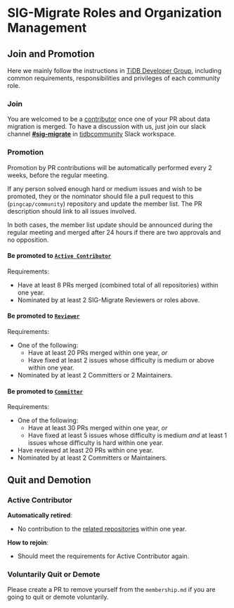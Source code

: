# SIG-Migrate Roles and Organization Management

## Join and Promotion

Here we mainly follow the instructions in [TiDB Developer Group](../../architecture/README.md#tidb-developer-group), including common requirements, responsibilities and privileges of each community role.

### Join

You are welcomed to be a [contributor](../../architecture/README.md#contributor) once one of your PR about data migration is merged.
To have a discussion with us, just join our slack channel **[#sig-migrate](https://slack.tidb.io/invite?team=tidb-community&channel=sig-migrate&ref=github_sig)** in [tidbcommunity](https://pingcap.com/tidbslack) Slack workspace.

### Promotion

Promotion by PR contributions will be automatically performed every 2 weeks, before the regular meeting.

If any person solved enough hard or medium issues and wish to be promoted, they or the nominator should file a pull request to this (`pingcap/community`) repository and update the member list. The PR description should link to all issues involved.

In both cases, the member list update should be announced during the regular meeting and merged after 24 hours if there are two approvals and no opposition.

#### Be promoted to [`Active Contributor`](../../architecture/README.md#active-contributor)

Requirements:

* Have at least 8 PRs merged (combined total of all repositories) within one year.
* Nominated by at least 2 SIG-Migrate Reviewers or roles above.

#### Be promoted to [`Reviewer`](../../architecture/README.md#reviewer)

Requirements:

* One of the following:
    * Have at least 20 PRs merged within one year, *or*
    * Have fixed at least 2 issues whose difficulty is medium or above within one year.
* Nominated by at least 2 Committers or 2 Maintainers.

#### Be promoted to [`Committer`](../../architecture/README.md#committer)

Requirements:

* One of the following:
    * Have at least 30 PRs merged within one year, *or*
    * Have fixed at least 5 issues whose difficulty is medium *and* at least 1 issues whose difficulty is hard within one year.
* Have reviewed at least 20 PRs within one year.
* Nominated by at least 2 Committers or Maintainers.

## Quit and Demotion

### Active Contributor

**Automatically retired**:

* No contribution to the [related repositories](README.md#repositories-projects-and-labels) within one year.

**How to rejoin**:

* Should meet the requirements for Active Contributor again.

### Voluntarily Quit or Demote

Please create a PR to remove yourself from the `membership.md` if you are
going to quit or demote voluntarily.
